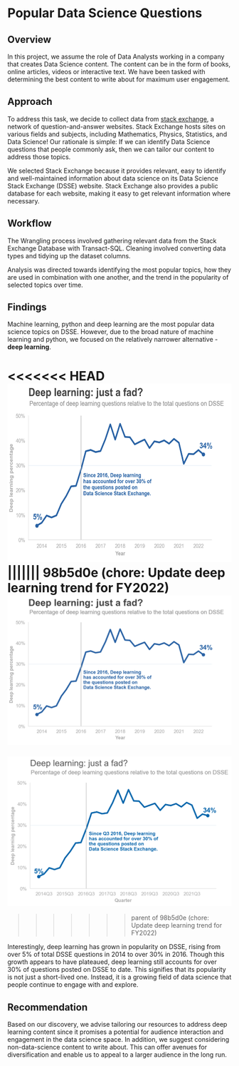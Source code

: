 # Popular Data Science Questions
## Overview
In this project, we assume the role of Data Analysts working in a company that creates Data Science content. The content can be in the form of books, online articles, videos or interactive text. We have been tasked with determining the best content to write about for maximum user engagement.

## Approach
To address this task, we decide to collect data from [stack exchange](https://en.wikipedia.org/wiki/Stack_Exchange), a network of question-and-answer websites. Stack Exchange hosts sites on various fields and subjects, including Mathematics, Physics, Statistics, and Data Science! Our rationale is simple: If we can identify Data Science questions that people commonly ask, then we can tailor our content to address those topics.

We selected Stack Exchange because it provides relevant, easy to identify and well-maintained information about data science on its Data Science Stack Exchange (DSSE) website. Stack Exchange also provides a public database for each website, making it easy to get relevant information where necessary.

## Workflow
The Wrangling process involved gathering relevant data from the Stack Exchange Database with Transact-SQL. Cleaning involved converting data types and tidying up the dataset columns.

Analysis was directed towards identifying the most popular topics, how they are used in combination with one another, and the trend in the popularity of selected topics over time.

## Findings
Machine learning, python and deep learning are the most popular data science topics on DSSE. However, due to the broad nature of machine learning and python, we focused on the relatively narrower alternative - **deep learning**.

<<<<<<< HEAD
<img src='./images/deep_learning_trend.png' width= 600 height=400/><br>
||||||| 98b5d0e (chore: Update deep learning trend for FY2022)
<img src='./images/deep_learning_trend.png'/><br>
=======
<img src='./images/deeplearning_trend.png'/><br>
>>>>>>> parent of 98b5d0e (chore: Update deep learning trend for FY2022)

Interestingly, deep learning has grown in popularity on DSSE, rising from over 5% of total DSSE questions in 2014 to over 30% in 2016. Though this growth appears to have plateaued, deep learning still accounts for over 30% of questions posted on DSSE to date. This signifies that its popularity is not just a short-lived one. Instead, it is a growing field of data science that people continue to engage with and explore.

## Recommendation
Based on our discovery, we advise tailoring our resources to address deep learning content since it promises a potential for audience interaction and engagement in the data science space. In addition, we suggest considering non-data-science content to write about. This can offer avenues for diversification and enable us to appeal to a larger audience in the long run.








